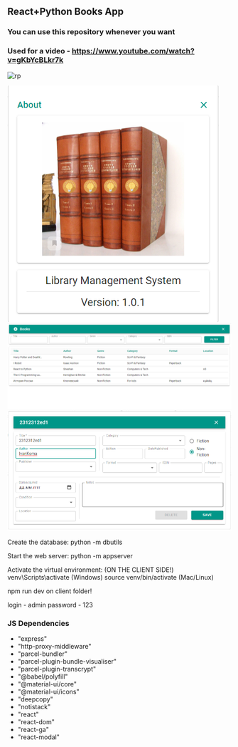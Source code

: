 ## React+Python Books App
### You can use this repository whenever you want
### Used for a video - https://www.youtube.com/watch?v=gKbYcBLkr7k
![rp](https://user-images.githubusercontent.com/58357980/149654771-ac5e9d70-8077-486d-9af3-33813b031423.jpg)

<img src="3.png">
<img src="1.png">
<img src="2.png">

Create the database:
python -m dbutils

Start the web server:
python -m appserver

Activate the virtual environment: (ON THE CLIENT SIDE!)
venv\Scripts\activate (Windows)
source venv/bin/activate (Mac/Linux)

npm run dev on client folder!

login - admin
password - 123

<h3>JS Dependencies</h3>
<ul>
<li>"express"
<li>"http-proxy-middleware"
<li>"parcel-bundler"
<li>"parcel-plugin-bundle-visualiser"
<li>"parcel-plugin-transcrypt"
<li>"@babel/polyfill"
<li>"@material-ui/core"
<li>"@material-ui/icons"
<li>"deepcopy"
<li>"notistack"
<li>"react"
<li>"react-dom"
<li>"react-ga"
<li>"react-modal"
</ul>
